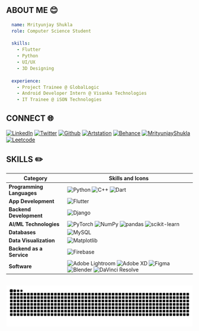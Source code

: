 ## ABOUT ME 😊
```yaml
  name: Mrityunjay Shukla
  role: Computer Science Student

  skills:
    - Flutter
    - Python
    - UI/UX
    - 3D Designing

  experience:
    - Project Trainee @ GlobalLogic
    - Android Developer Intern @ Visanka Technologies
    - IT Trainee @ iSON Technologies
```

## CONNECT 🌐

<p align="left">
<a href="https://www.linkedin.com/in/mrityunjayyshukla" target="blank"><img align="center" src="https://img.shields.io/badge/LinkedIn-0077B5?style=for-the-badge&logo=linkedin&logoColor=white" alt="LinkedIn"/></a>
<a href="https://x.com/mrityunjayys" target="blank"><img align="center" src="https://img.shields.io/badge/Twitter/X-000000?style=for-the-badge&logo=x&logoColor=white" alt="Twitter" /></a>
<a href="https://github.com/Mrityunjayyshukla" target="blank"><img align="center" src="https://img.shields.io/badge/GitHub-000000?style=for-the-badge&logo=github&logoColor=white" alt="Github" /></a>
<a href="https://artstation.com/mrityunjay_2003" target="blank"><img align="center" src="https://img.shields.io/badge/ArtStation-12100E?style=for-the-badge&logo=artstation&logoColor=blue" alt="Artstation"/></a>
<a href="https://www.behance.net/mrityunjayshukla" target="blank"><img align="center" src="https://img.shields.io/badge/Behance-0077B5?style=for-the-badge&logo=behance&logoColor=white" alt="Behance"/></a>
<a href="https://mrityunjayyshukla.github.io/Portfolio-Website/" target="blank"><img align="center" src="https://img.shields.io/badge/Portfolio-%23000000.svg?style=for-the-badge&logo=firefox&logoColor=#FF7139" alt="MrityunjayShukla" /></a>
<a href="https://leetcode.com/u/mrityunjayyshukla" target="blank"><img align="center" src="https://img.shields.io/badge/-LeetCode-FFA116?style=for-the-badge&logo=LeetCode&logoColor=black" alt="Leetcode" /></a>

<br>

## SKILLS ✏️

| Category                     | Skills and Icons                                                            |
|------------------------------|---------------------------------------------------------------------------|
| **Programming Languages**    | ![Python](https://img.shields.io/badge/python-3670A0?style=for-the-badge&logo=python&logoColor=ffdd54) ![C++](https://img.shields.io/badge/c++-%2300599C.svg?style=for-the-badge&logo=c%2B%2B&logoColor=white) ![Dart](https://img.shields.io/badge/Dart-BCDFE0.svg?style=for-the-badge&logo=dart&logoColor=blue) |
| **App Development**     | ![Flutter](https://img.shields.io/badge/flutter-%2320232a.svg?style=for-the-badge&logo=flutter&logoColor=%2361DAFB) |
| **Backend Development**      | ![Django](https://img.shields.io/badge/django-288955?style=for-the-badge&logo=django&logoColor=white) |
| **AI/ML Technologies**       | ![PyTorch](https://img.shields.io/badge/PyTorch-%23EE4C2C.svg?style=for-the-badge&logo=PyTorch&logoColor=white)  ![NumPy](https://img.shields.io/badge/numpy-%23013243.svg?style=for-the-badge&logo=numpy&logoColor=white) ![pandas](https://img.shields.io/badge/pandas-%23150458.svg?style=for-the-badge&logo=pandas&logoColor=white) ![scikit-learn](https://img.shields.io/badge/scikit--learn-%23F7931E.svg?style=for-the-badge&logo=scikit-learn&logoColor=white) |
| **Databases**                | ![MySQL](https://img.shields.io/badge/mysql-4479A1.svg?style=for-the-badge&logo=mysql&logoColor=white) |
| **Data Visualization**       | ![Matplotlib](https://img.shields.io/badge/Matplotlib-%23ffffff.svg?style=for-the-badge&logo=Matplotlib&logoColor=black)
| **Backend as a Service**     | ![Firebase](https://img.shields.io/badge/firebase-a08021?style=for-the-badge&logo=firebase&logoColor=ffcd34) |
| **Software**                 | ![Adobe Lightroom](https://img.shields.io/badge/adobe%20lightroom-%2331A8FF.svg?style=for-the-badge&logo=adobe%20lightroom&logoColor=black) ![Adobe XD](https://img.shields.io/badge/adobe%20xd-9305E0.svg?style=for-the-badge&logo=adobe%20xd&logoColor=black) ![Figma](https://img.shields.io/badge/figma-%23F24E1E.svg?style=for-the-badge&logo=figma&logoColor=white) ![Blender](https://img.shields.io/badge/blender-%23F5792A.svg?style=for-the-badge&logo=blender&logoColor=white) ![DaVinci Resolve](https://img.shields.io/badge/DaVinci%20Resolve-black?style=for-the-badge&logo=davinciresolve&logoColor=white) |

<br>

<img src="https://raw.githubusercontent.com/mrityunjayyshukla/mrityunjayyshukla/output/snake.svg" alt="Snake animation" />
